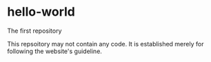 # hello-world
The first repository

This repsoitory may not contain any code. It is established merely for following the website's guideline.
